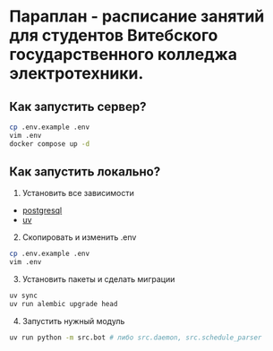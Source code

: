 # Параплан - расписание занятий для студентов Витебского государственного колледжа электротехники.

## Как запустить сервер?

```zsh
cp .env.example .env
vim .env
docker compose up -d
```

## Как запустить локально?

1. Установить все зависимости

-   [postgresql](https://www.postgresql.org/download/)
-   [uv](https://docs.astral.sh/uv)

2. Скопировать и изменить .env

```zsh
cp .env.example .env
vim .env
```

3. Установить пакеты и сделать миграции

```zsh
uv sync
uv run alembic upgrade head
```

4. Запустить нужный модуль

```zsh
uv run python -m src.bot # либо src.daemon, src.schedule_parser
```
